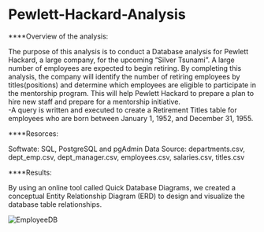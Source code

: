 # Pewlett-Hackard-Analysis

****Overview of the analysis:

The purpose of this analysis is to conduct a Database analysis for Pewlett Hackard, a large company, for the upcoming “Silver Tsunami”. A large number of employees are expected to begin retiring. By completing this analysis, the company will identify the number of retiring employees by titles(positions) and determine which employees are eligible to participate in the mentorship program. This will help Pewlett Hackard to prepare a plan to hire new staff and prepare for a mentorship initiative.  
-A query is written and executed to create a Retirement Titles table for employees who are born between January 1, 1952, and December 31, 1955.

****Resorces:

Softwate: SQL, PostgreSQL and pgAdmin
Data Source: departments.csv, dept_emp.csv, dept_manager.csv, employees.csv, salaries.csv, titles.csv

****Results:

By using an online tool called Quick Database Diagrams, we created a conceptual Entity Relationship Diagram (ERD) to design and visualize the database table relationships. 

![EmployeeDB](https://user-images.githubusercontent.com/101952961/169726017-fc1919e6-d7c7-42a9-9f0f-440268bb659c.png)

